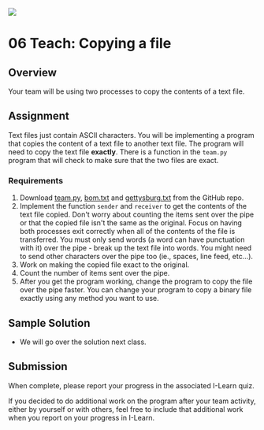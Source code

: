 ![](../site/banner.png)

# 06 Teach: Copying a file

## Overview

Your team will be using two processes to copy the contents of a text file.

## Assignment

Text files just contain ASCII characters.  You will be implementing a program that copies the content of a text file to another text file.  The program will need to copy the text file **exactly**.  There is a function in the `team.py` program that will check to make sure that the two files are exact.

### Requirements

1. Download [team.py](team/team.py), [bom.txt](team/bom.txt) and  [gettysburg.txt](team/gettysburg.txt) from the GitHub repo.
2. Implement the function `sender` and `receiver` to get the contents of the text file copied. Don't worry about counting the items sent over the pipe or that the copied file isn't the same as the original.  Focus on having both processes exit correctly when all of the contents of the file is transferred. You must only send words (a word can have punctuation with it) over the pipe - break up the text file into words. You might need to send other characters over the pipe too (ie., spaces, line feed, etc...).
3. Work on making the copied file exact to the original.
4. Count the number of items sent over the pipe.
5. After you get the program working, change the program to copy the file over the pipe faster.  You can change your program to copy a binary file exactly using any method you want to use.

## Sample Solution

- We will go over the solution next class.

## Submission

When complete, please report your progress in the associated I-Learn quiz.

If you decided to do additional work on the program after your team activity, either by yourself or with others, feel free to include that additional work when you report on your progress in I-Learn.

